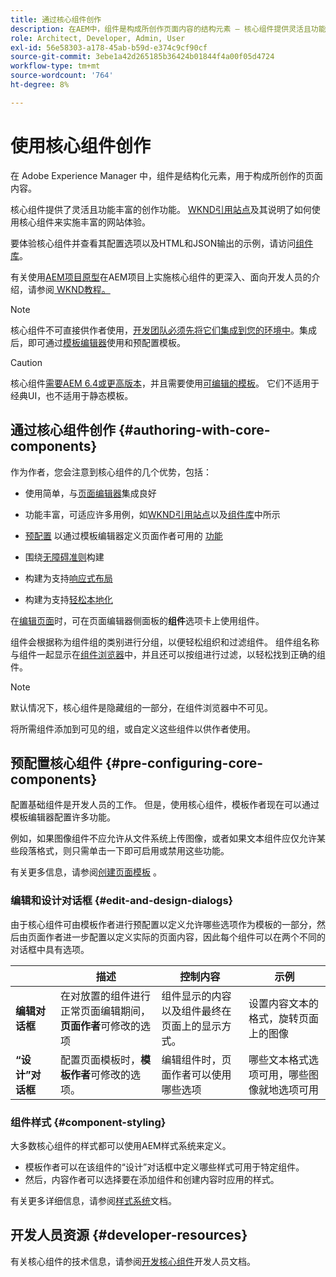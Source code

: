 ```yaml
---
title: 通过核心组件创作
description: 在AEM中，组件是构成所创作页面内容的结构元素 — 核心组件提供灵活且功能丰富的创作功能。
role: Architect, Developer, Admin, User
exl-id: 56e58303-a178-45ab-b59d-e374c9cf90cf
source-git-commit: 3ebe1a42d265185b36424b01844f4a00f05d4724
workflow-type: tm+mt
source-wordcount: '764'
ht-degree: 8%

---
```


# 使用核心组件创作

在 Adobe Experience Manager 中，组件是结构化元素，用于构成所创作的页面内容。

核心组件提供了灵活且功能丰富的创作功能。 [WKND引用站点](https://wknd.site)及其说明了如何使用核心组件来实施丰富的网站体验。

要体验核心组件并查看其配置选项以及HTML和JSON输出的示例，请访问[组件库](https://adobe.com/go/aem_cmp_library)。

有关使用[AEM项目原型](/help/developing/archetype/overview.md)在AEM项目上实施核心组件的更深入、面向开发人员的介绍，请参阅[ WKND教程。](https://docs.adobe.com/content/help/en/experience-manager-learn/getting-started-wknd-tutorial-develop/overview.html)

>[!NOTE]
>
>核心组件不可直接供作者使用，[开发团队必须先将它们集成到您的环境中](/help/get-started/using.md)。集成后，即可通过[模板编辑器](https://docs.adobe.com/content/help/en/experience-manager-cloud-service/sites/authoring/features/templates.html)使用和预配置模板。

>[!CAUTION]
>
>核心组件[需要AEM 6.4或更高版本](/help/versions.md)，并且需要使用[可编辑的模板](https://docs.adobe.com/content/help/en/experience-manager-cloud-service/sites/authoring/features/templates.html)。 它们不适用于经典UI，也不适用于静态模板。

## 通过核心组件创作 {#authoring-with-core-components}

作为作者，您会注意到核心组件的几个优势，包括：

* 使用简单，与[页面编辑器](https://docs.adobe.com/content/help/en/experience-manager-cloud-service/sites/authoring/fundamentals/editing-content.html)集成良好

* 功能丰富，可适应许多用例，如[WKND引用站点](https://wknd.site)以及[组件库](https://adobe.com/go/aem_cmp_library)中所示

* [预配置](#pre-configuring-core-components) 以通过模板编辑器定义页面作者可用的 [功能](https://docs.adobe.com/content/help/en/experience-manager-cloud-service/sites/authoring/features/templates.html)

* 围绕[无障碍准则](https://docs.adobe.com/content/help/en/experience-manager-cloud-service/sites/authoring/fundamentals/accessible-content.html)构建

* 构建为支持[响应式布局](https://docs.adobe.com/content/help/en/experience-manager-cloud-service/sites/authoring/features/responsive-layout.html)

* 构建为支持[轻松本地化](localization.md)

在[编辑页面](https://docs.adobe.com/content/help/en/experience-manager-cloud-service/sites/authoring/fundamentals/editing-content.html)时，可在页面编辑器侧面板的&#x200B;**组件**&#x200B;选项卡上使用组件。

组件会根据称为组件组的类别进行分组，以便轻松组织和过滤组件。 组件组名称与组件一起显示在[组件浏览器](https://docs.adobe.com/content/help/en/experience-manager-cloud-service/sites/authoring/fundamentals/editing-content.html)中，并且还可以按组进行过滤，以轻松找到正确的组件。

>[!NOTE]
>
>默认情况下，核心组件是隐藏组的一部分，在组件浏览器中不可见。
>
>将所需组件添加到可见的组，或自定义这些组件以供作者使用。

## 预配置核心组件 {#pre-configuring-core-components}

配置基础组件是开发人员的工作。 但是，使用核心组件，模板作者现在可以通过模板编辑器配置许多功能。

例如，如果图像组件不应允许从文件系统上传图像，或者如果文本组件应仅允许某些段落格式，则只需单击一下即可启用或禁用这些功能。

有关更多信息，请参阅[创建页面模板](https://docs.adobe.com/content/help/en/experience-manager-cloud-service/sites/authoring/features/templates.html) 。

### 编辑和设计对话框 {#edit-and-design-dialogs}

由于核心组件可由模板作者进行预配置以定义允许哪些选项作为模板的一部分，然后由页面作者进一步配置以定义实际的页面内容，因此每个组件可以在两个不同的对话框中具有选项。

|  | 描述 | 控制内容 | 示例 |
|--- |--- |--- |--- |
| **编辑对话框** | 在对放置的组件进行正常页面编辑期间，**页面作者**&#x200B;可修改的选项 | 组件显示的内容以及组件最终在页面上的显示方式。 | 设置内容文本的格式，旋转页面上的图像 |
| **“设计”对话框** | 配置页面模板时，**模板作者**&#x200B;可修改的选项。 | 编辑组件时，页面作者可以使用哪些选项 | 哪些文本格式选项可用，哪些图像就地选项可用 |

### 组件样式 {#component-styling}

大多数核心组件的样式都可以使用AEM样式系统来定义。

* 模板作者可以在该组件的“设计”对话框中定义哪些样式可用于特定组件。
* 然后，内容作者可以选择要在添加组件和创建内容时应用的样式。

有关更多详细信息，请参阅[样式系统](https://docs.adobe.com/content/help/en/experience-manager-cloud-service/sites/authoring/features/style-system.html)文档。

## 开发人员资源 {#developer-resources}

有关核心组件的技术信息，请参阅[开发核心组件](/help/developing/overview.md)开发人员文档。
